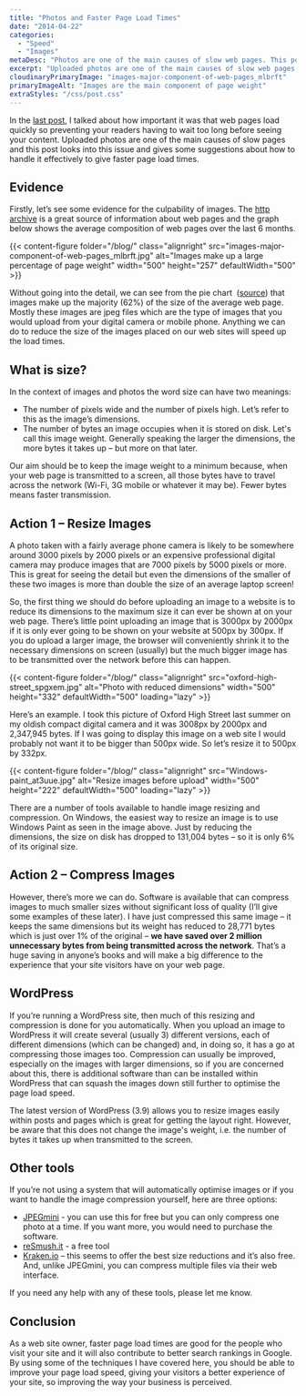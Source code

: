 ```yaml
---
title: "Photos and Faster Page Load Times"
date: "2014-04-22"
categories:
  - "Speed"
  - "Images"
metaDesc: "Photos are one of the main causes of slow web pages. This post examines what you, as a web site owner, can do with photos to your pages load more quickly."
excerpt: "Uploaded photos are one of the main causes of slow web pages and this post looks into this issue and gives some suggestions about how to handle it effectively to give faster page load times."
cloudinaryPrimaryImage: "images-major-component-of-web-pages_mlbrft"
primaryImageAlt: "Images are the main component of page weight"
extraStyles: "/css/post.css"
---
```


In the [last post](/blog/web-page-speed/ "Web Page Speed"), I talked about how important it was that web pages load quickly so preventing your readers having to wait too long before seeing your content. Uploaded photos are one of the main causes of slow pages and this post looks into this issue and gives some suggestions about how to handle it effectively to give faster page load times.

## Evidence

Firstly, let’s see some evidence for the culpability of images. The [http archive](https://httparchive.org/) is a great source of information about web pages and the graph below shows the average composition of web pages over the last 6 months.

{{< content-figure folder="/blog/"
class="alignright"
src="images-major-component-of-web-pages_mlbrft.jpg"
alt="Images make up a large percentage of page weight"
width="500" height="257" defaultWidth="500" >}}

Without going into the detail, we can see from the pie chart  ([source](https://httparchive.org/reports/state-of-the-web?start=latest)) that images make up the majority (62%) of the size of the average web page. Mostly these images are jpeg files which are the type of images that you would upload from your digital camera or mobile phone. Anything we can do to reduce the size of the images placed on our web sites will speed up the load times.

## What is size?

In the context of images and photos the word size can have two meanings:

- The number of pixels wide and the number of pixels high. Let’s refer to this as the image’s dimensions.
- The number of bytes an image occupies when it is stored on disk. Let's call this image weight. Generally speaking the larger the dimensions, the more bytes it takes up – but more on that later.

Our aim should be to keep the image weight to a minimum because, when your web page is transmitted to a screen, all those bytes have to travel across the network (Wi-Fi, 3G mobile or whatever it may be). Fewer bytes means faster transmission.

## Action 1 – Resize Images

A photo taken with a fairly average phone camera is likely to be somewhere around 3000 pixels by 2000 pixels or an expensive professional digital camera may produce images that are 7000 pixels by 5000 pixels or more. This is great for seeing the detail but even the dimensions of the smaller of these two images is more than double the size of an average laptop screen!

So, the first thing we should do before uploading an image to a website is to reduce its dimensions to the maximum size it can ever be shown at on your web page. There’s little point uploading an image that is 3000px by 2000px if it is only ever going to be shown on your website at 500px by 300px. If you do upload a larger image, the browser will conveniently shrink it to the necessary dimensions on screen (usually) but the much bigger image has to be transmitted over the network before this can happen.

{{< content-figure folder="/blog/"
class="alignright"
src="oxford-high-street_spgxem.jpg"
alt="Photo with reduced dimensions"
width="500" height="332" defaultWidth="500"
loading="lazy" >}}

Here’s an example. I took this picture of Oxford High Street last summer on my oldish compact digital camera and it was 3008px by 2000px and 2,347,945 bytes. If I was going to display this image on a web site I would probably not want it to be bigger than 500px wide. So let’s resize it to 500px by 332px.

{{< content-figure folder="/blog/"
class="alignright"
src="Windows-paint_at3uue.jpg"
alt="Resize images before upload"
width="500" height="222" defaultWidth="500"
loading="lazy" >}}

There are a number of tools available to handle image resizing and compression. On Windows, the easiest way to resize an image is to use Windows Paint as seen in the image above. Just by reducing the dimensions, the size on disk has dropped to 131,004 bytes – so it is only 6% of its original size.

## Action 2 – Compress Images

However, there’s more we can do. Software is available that can compress images to much smaller sizes without significant loss of quality (I’ll give some examples of these later). I have just compressed this same image – it keeps the same dimensions but its weight has reduced to 28,771 bytes which is just over 1% of the original – **we have saved over 2 million unnecessary bytes from being transmitted across the network**. That’s a huge saving in anyone’s books and will make a big difference to the experience that your site visitors have on your web page.

## WordPress

If you’re running a WordPress site, then much of this resizing and compression is done for you automatically. When you upload an image to WordPress it will create several (usually 3) different versions, each of different dimensions (which can be changed) and, in doing so, it has a go at compressing those images too. Compression can usually be improved, especially on the images with larger dimensions, so if you are concerned about this, there is additional software than can be installed within WordPress that can squash the images down still further to optimise the page load speed.

The latest version of WordPress (3.9) allows you to resize images easily within posts and pages which is great for getting the layout right. However, be aware that this does not change the image's weight, i.e. the number of bytes it takes up when transmitted to the screen.

## Other tools

If you’re not using a system that will automatically optimise images or if you want to handle the image compression yourself, here are three options:

- [JPEGmini](https://www.jpegmini.com/) - you can use this for free but you can only compress one photo at a time. If you want more, you would need to purchase the software.
- [reSmush.it](https://resmush.it/) - a free tool
- [Kraken.io](https://kraken.io/web-interface) – this seems to offer the best size reductions and it’s also free. And, unlike JPEGmini, you can compress multiple files via their web interface.

If you need any help with any of these tools, please let me know.

## Conclusion

As a web site owner, faster page load times are good for the people who visit your site and it will also contribute to better search rankings in Google. By using some of the techniques I have covered here, you should be able to improve your page load speed, giving your visitors a better experience of your site, so improving the way your business is perceived.
